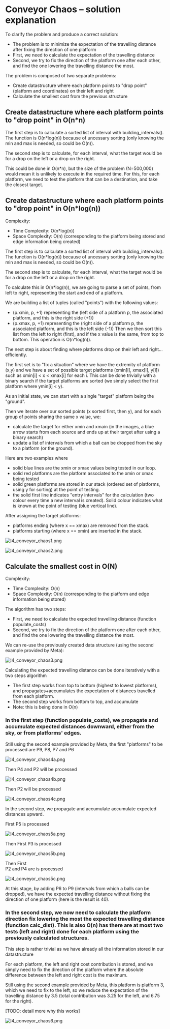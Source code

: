 # Conveyor Chaos – solution explanation

To clarify the problem and produce a correct solution:
* The problem is to minimize the expectation of the travelling distance after fixing the direction of one platform
* First, we need to calculate the expectation of the travelling distance
* Second, we try to fix the direction of the platform one after each other, and find the one lowering the travelling distance the most. 

The problem is composed of two separate problems:
* Create datastructure where each platform points to "drop point" (platform and coordinates) on their left and right
* Calculate the smallest cost from the previous structure

## Create datastructure where each platform points to "drop point" in O(n*n)

The first step is to calculate a sorted list of interval with building_intervals().  The function is O(n*log(n)) because of uncessary sorting (only knowing the min and max is needed, so could be O(n)).

The second step is to calculate, for each interval, what the target would be for a drop on the left or a drop on the right.

This could be done in O(n*n), but the size of the problem (N=500,000) would mean it is unlikely to execute in the required time. For this, for each platform, we need to test the platform that can be a destination, and take the closest target.

## Create datastructure where each platform points to "drop point" in O(n*log(n))

Complexity:
* Time Complexity: O(n*log(n))
* Space Complexity: O(n)  (corresponding to the platform being stored and edge information being created)

The first step is to calculate a sorted list of interval with building_intervals().  The function is O(n*log(n)) because of uncessary sorting (only knowing the min and max is needed, so could be O(n)).

The second step is to calculate, for each interval, what the target would be for a drop on the left or a drop on the right.

To calculate this in O(n*log(n)), we are going to parse a set of points, from left to right, representing the start and end of a platform.

We are building a list of tuples (called "points") with the following values:
* (p.xmin, p, +1)  representing the (left side of a platform p, the associated platform, and this is the right side (+1))
* (p.xmax, p, +1)  representing the (right side of a platform p, the associated platform, and this is the left side (-1))
Then we then sort this list from the left to right (first), and if the x value is the same, from top to bottom. This operation is O(n*log(n)).

The next step is about finding where platforms drop on their left and right... efficiently. 

The first set is to "fix a situation" where we have the extremity of platform (x,y) and we have a set of possible target platforms (xmin[i], xmax[i], y[i]) such as xmin[i] < x < xmax[i] for each i. This can be done trivially with a binary search if the target platforms are sorted (we simply select the first platform where ymin[i] < y).

As an initial state, we can start with a single "target" platform being the "ground".

Then we iterate over our sorted points (x sorted first, then y), and for each group of points sharing the same x value, we:
* calculate the target for either xmin and xmain (in the images, a blue arrow starts from each source and ends up at their target after using a binary search)
* update a list of intervals from which a ball can be dropped from the sky to a platform (or the ground).

Here are two examples where
* solid blue lines are the xmin or xmax values being tested in our loop.
* solid red platforms are the platform associated to the xmin or xmax being tested
* solid green platforms are stored in our stack (ordered set of platforms, using y for sorting) at the point of testing.
* the solid first line indicates "entry intervals" for the calculation (two colour every time a new interval is created). Solid colour indicates what is known at the point of testing (blue vertical line).

After assigning the target platforms:
* platforms ending (where x == xmax) are removed from the stack.
* platforms starting (where x == xmin) are inserted in the stack.

![l4_conveyor_chaos1.png](l4_conveyor_chaos1.png)

![l4_conveyor_chaos2.png](l4_conveyor_chaos2.png)

## Calculate the smallest cost in O(N)

Complexity:
* Time Complexity: O(n)
* Space Complexity: O(n)  (corresponding to the platform and edge information being stored)

The algorithm has two steps:
* First, we need to calculate the expected travelling distance (function populate_costs)
* Second, we try to fix the direction of the platform one after each other, and find the one lowering the travelling distance the most. 

We can re-use the previously created data structure (using the second example provided by Meta):

![l4_conveyor_chaos3.png](l4_conveyor_chaos3.png)

Calculating the expected travelling distance can be done iteratively with a two steps algorithm
* The first step works from top to bottom (highest to lowest platforms), and propagates+accumulates the expectation of distances travelled from each platform.
* The second step works from bottom to top, and accumulate
* Note: this is being done in O(n)

### In the first step (function populate_costs), we propagate and accumulate expected distances downward, either from the sky, or from platforms' edges.

Still using the second example provided by Meta, the first "platforms" to be processed are P9, P8, P7 and P6

![l4_conveyor_chaos4a.png](l4_conveyor_chaos4a.png)

Then P4 and P2 will be processed

![l4_conveyor_chaos4b.png](l4_conveyor_chaos4b.png)

Then P2 will be processed

![l4_conveyor_chaos4c.png](l4_conveyor_chaos4c.png)

In the second step, we propagate and accumulate accumulate expected distances upward.

First P5 is processed

![l4_conveyor_chaos5a.png](l4_conveyor_chaos5a.png)

Then First P3 is processed

![l4_conveyor_chaos5b.png](l4_conveyor_chaos5b.png)

Then First  
P2 and P4 are is processed

![l4_conveyor_chaos5c.png](l4_conveyor_chaos5c.png)

At this stage, by adding P6 to P9 (intervals from which a balls can be dropped), we have the expected travelling distance without fixing the direction of one platform (here is the result is 40).


### In the second step, we now need to calculate the platform direction fix lowering the most the expected travelling distance (function calc_dist).  This is also O(n) has there are at most two tests (left and right) done for each platform using the previously calculated structures.

This step is rather trivial as we have already all the information stored in our datastructure

For each platform, the left and right cost contribution is stored, and we simply need to fix the direction of the platform where the absolute difference between the left and right cost is the maximum.

Still using the second example provided by Meta, this platform is platform 3, which we need to fix to the left, so we reduce the expectation of the travelling distance by 3.5 (total contribution was 3.25 for the left, and 6.75 for the right).

[TODO: detail more why this works]

![l4_conveyor_chaos6.png](l4_conveyor_chaos6.png)

